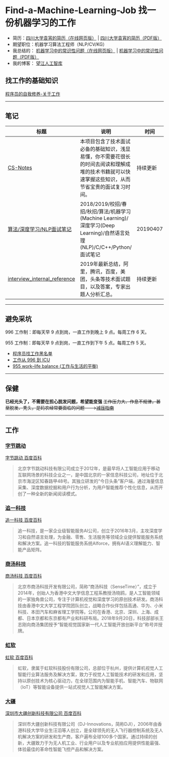 # Find-a-Machine-Learning-Job 找一份机器学习的工作

+ 简历：[四川大学袁宵的简历（在线网页版）](https://yuanxiaosc.github.io/about/) | [四川大学袁宵的简历（PDF版）](https://yuanxiaosc.github.io/about/index/四川大学袁宵的简历.pdf)
+ 期望职位：机器学习算法工程师（NLP/CV/KG）
+ 我总结的： [机器学习中的常识性问题（在线网页版）](https://yuanxiaosc.github.io/categories/机器学习中的常识性问题/) | [机器学习中的常识性问题（PDF版）](机器学习中的常识性问题.pdf)
+ 我的博客： [望江人工智库](https://yuanxiaosc.github.io/)

## 找工作的基础知识

[程序员的自我修养-关于工作](https://www.kancloud.cn/kancloud/a-programmer-prepares/78238)

---

## 笔记

|标题|说明|时间|
|-|-|-|
|[CS-Notes](https://github.com/CyC2018/CS-Notes)|本项目包含了技术面试必备的基础知识，浅显易懂，你不需要花很长的时间去阅读和理解成堆的技术书籍就可以快速掌握这些知识，从而节省宝贵的面试复习时间。|持续更新|
|[算法/深度学习/NLP面试笔记](https://github.com/imhuay/Algorithm_Interview_Notes-Chinese)|2018/2019/校招/春招/秋招/算法/机器学习(Machine Learning)/深度学习(Deep Learning)/自然语言处理(NLP)/C/C++/Python/面试笔记|20190407|
|[interview_internal_reference](https://github.com/0voice/interview_internal_reference)|2019年最新总结，阿里，腾讯，百度，美团，头条等技术面试题目，以及答案，专家出题人分析汇总。|持续更新|

---

## 避免采坑
996 工作制：即每天早 9 点到岗，一直工作到晚上 9 点。每周工作 6 天。

955 工作制：即每天早 9 点到岗，一直工作到下午 5 点。每周工作 5 天。

+ [程序员找工作黑名单](https://github.com/shengxinjing/programmer-job-blacklist)
+ [工作从 996 到 ICU](https://github.com/996icu/996.ICU)
+ [955 work–life balance (工作与生活的平衡)](https://github.com/formulahendry/955.WLB)

---

## 保健

**已经光头了，不需要在担心脱发问题，希望能变强**
~~工作压力大、作息不规律，甚至脱发、秃头，是码农经常要面临的问题--->[减压指南](https://www.jiqizhixin.com/articles/2019-04-15-9)~~

---

## 工作

### [字节跳动](http://www.zj20.com/)

[字节跳动 百度百科](https://baike.baidu.com/item/%E5%8C%97%E4%BA%AC%E5%AD%97%E8%8A%82%E8%B7%B3%E5%8A%A8%E7%A7%91%E6%8A%80%E6%9C%89%E9%99%90%E5%85%AC%E5%8F%B8/18363697)
> 北京字节跳动科技有限公司成立于2012年，是最早将人工智能应用于移动互联网场景的科技企业之一，是中国北京的一家信息科技公司，地址位于北京市海淀区知春路甲48号。其独立研发的“今日头条”客户端，通过海量信息采集、深度数据挖掘和用户行为分析，为用户智能推荐个性化信息，从而开创了一种全新的新闻阅读模式。

### [追一科技](https://zhuiyi.ai/)

[追一科技 百度百科](https://baike.baidu.com/item/%E8%BF%BD%E4%B8%80%E7%A7%91%E6%8A%80/22615192)
> 追一科技，是一家企业级智能服务AI公司，创立于2016年3月，主攻深度学习和自然语言处理，为金融、零售、生活服务等领域企业提供智能服务系统和解决方案。追一科技的智能服务系统AIforce，拥有AI语义理解能力、智能产品矩阵。

### [商汤科技](https://www.sensetime.com/)

[商汤科技 百度百科](https://baike.baidu.com/item/%E5%8C%97%E4%BA%AC%E5%B8%82%E5%95%86%E6%B1%A4%E7%A7%91%E6%8A%80%E5%BC%80%E5%8F%91%E6%9C%89%E9%99%90%E5%85%AC%E5%8F%B8/16591749)
> 北京市商汤科技开发有限公司，简称“商汤科技（SenseTime）”，成立于2014年，创始人为香港中文大学信息工程系教授汤晓鸥，是人工智能领域的一家独角兽公司，专注于计算机视觉和深度学习的原创技术研发。商汤科技由香港中文大学工程学院团队创立，战略合作伙伴包括高通、华为、小米科技、本田汽车和麻省理工学院等。公司在香港、北京、深圳、上海、成都、日本京都和东京都有产业和科研布局。2018年9月20日，科技部部长王志刚向商汤集团授予“智能视觉国家新一代人工智能开放创新平台”称号并授牌。

### [虹软](https://www.arcsoft.com.cn/index.html)

[虹软 百度百科](https://baike.baidu.com/item/%E8%99%B9%E8%BD%AF/6940279)
> 虹软，隶属于虹软科技股份有限公司，总部位于杭州，提供计算机视觉人工智能行业算法服务及解决方案，致力于视觉人工智能技术的研发和应用，坚持以原创技术为核心驱动力，在全球范围内为智能手机、智能汽车、物联网（IoT）等智能设备提供一站式视觉人工智能解决方案。

### [大疆](https://www.dji.com/cn)

[深圳市大疆创新科技有限公司 百度百科](https://baike.baidu.com/item/%E6%B7%B1%E5%9C%B3%E5%B8%82%E5%A4%A7%E7%96%86%E5%88%9B%E6%96%B0%E7%A7%91%E6%8A%80%E6%9C%89%E9%99%90%E5%85%AC%E5%8F%B8)
> 深圳市大疆创新科技有限公司（DJ-Innovations，简称DJI），2006年由香港科技大学毕业生汪滔等人创立，是全球领先的无人飞行器控制系统及无人机解决方案的研发和生产商，客户遍布全球100多个国家。通过持续的创新，大疆致力于为无人机工业、行业用户以及专业航拍应用提供性能最强、体验最佳的革命性智能飞控产品和解决方案。
